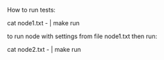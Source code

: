 How to run tests:

cat node1.txt - | make run

to run node with settings from file node1.txt
then run:

cat node2.txt - | make run
